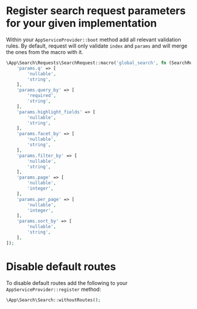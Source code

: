 # Register search request parameters for your given implementation

Within your `AppServiceProvider::boot` method add all relevant validation rules.
By default, request will only validate `index` and `params` and will merge the ones from the macro with it.

```php
\App\Search\Requests\SearchRequest::macro('global_search', fn (SearchRequest $request) => [
    'params.q' => [
        'nullable',
        'string',
    ],
    'params.query_by' => [
        'required',
        'string',
    ],
    'params.highlight_fields' => [
        'nullable',
        'string',
    ],
    'params.facet_by' => [
        'nullable',
        'string',
    ],
    'params.filter_by' => [
        'nullable',
        'string',
    ],
    'params.page' => [
        'nullable',
        'integer',
    ],
    'params.per_page' => [
        'nullable',
        'integer',
    ],
    'params.sort_by' => [
        'nullable',
        'string',
    ],
]);
```

# Disable default routes

To disable default routes add the following to your `AppServiceProvider::register` method:

```php
\App\Search\Search::withoutRoutes();
```